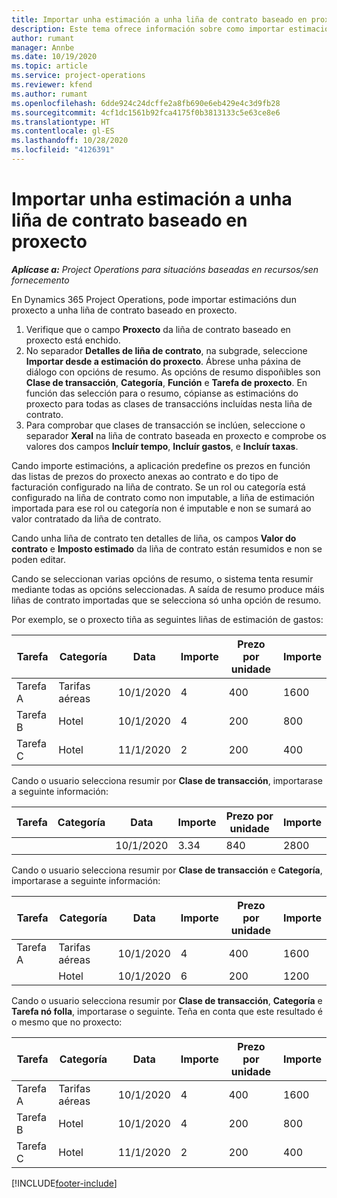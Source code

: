 ```yaml
---
title: Importar unha estimación a unha liña de contrato baseado en proxecto
description: Este tema ofrece información sobre como importar estimacións dun proxecto a unha liña de contrato.
author: rumant
manager: Annbe
ms.date: 10/19/2020
ms.topic: article
ms.service: project-operations
ms.reviewer: kfend
ms.author: rumant
ms.openlocfilehash: 6dde924c24dcffe2a8fb690e6eb429e4c3d9fb28
ms.sourcegitcommit: 4cf1dc1561b92fca4175f0b3813133c5e63ce8e6
ms.translationtype: HT
ms.contentlocale: gl-ES
ms.lasthandoff: 10/28/2020
ms.locfileid: "4126391"
---
```

# <a name="import-an-estimate-to-a-project-based-contract-line"></a>Importar unha estimación a unha liña de contrato baseado en proxecto

_**Aplícase a:** Project Operations para situacións baseadas en recursos/sen fornecemento_

En Dynamics 365 Project Operations, pode importar estimacións dun proxecto a unha liña de contrato baseado en proxecto.

1. Verifique que o campo **Proxecto** da liña de contrato baseado en proxecto está enchido.
2. No separador **Detalles de liña de contrato**, na subgrade, seleccione **Importar desde a estimación do proxecto**. Ábrese unha páxina de diálogo con opcións de resumo. As opcións de resumo dispoñibles son **Clase de transacción**, **Categoría**, **Función** e **Tarefa de proxecto**. En función das selección para o resumo, cópianse as estimacións do proxecto para todas as clases de transaccións incluídas nesta liña de contrato. 
3. Para comprobar que clases de transacción se inclúen, seleccione o separador **Xeral** na liña de contrato baseada en proxecto e comprobe os valores dos campos **Incluír tempo**, **Incluír gastos**, e **Incluír taxas**.

Cando importe estimacións, a aplicación predefine os prezos en función das listas de prezos do proxecto anexas ao contrato e do tipo de facturación configurado na liña de contrato. Se un rol ou categoría está configurado na liña de contrato como non imputable, a liña de estimación importada para ese rol ou categoría non é imputable e non se sumará ao valor contratado da liña de contrato.

Cando unha liña de contrato ten detalles de liña, os campos **Valor do contrato** e **Imposto estimado** da liña de contrato están resumidos e non se poden editar.

Cando se seleccionan varias opcións de resumo, o sistema tenta resumir mediante todas as opcións seleccionadas. A saída de resumo produce máis liñas de contrato importadas que se selecciona só unha opción de resumo.

Por exemplo, se o proxecto tiña as seguintes liñas de estimación de gastos:

| Tarefa | Categoría | Data | Importe | Prezo por unidade | Importe  |
| --- | --- | --- | --- | --- | --- |
| Tarefa A | Tarifas aéreas | 10/1/2020 | 4 | 400 | 1600 |
| Tarefa B | Hotel | 10/1/2020 | 4 | 200 | 800 |
| Tarefa C | Hotel | 11/1/2020 | 2 | 200 | 400 |

Cando o usuario selecciona resumir por **Clase de transacción**, importarase a seguinte información:

| Tarefa | Categoría | Data | Importe | Prezo por unidade | Importe  |
| --- | --- | --- | --- | --- | --- |
| &nbsp;  | &nbsp;  | 10/1/2020 | 3.34 | 840 | 2800 |

Cando o usuario selecciona resumir por **Clase de transacción** e **Categoría**, importarase a seguinte información:

| Tarefa | Categoría | Data | Importe | Prezo por unidade | Importe  |
| --- | --- | --- | --- | --- | --- |
| Tarefa A | Tarifas aéreas | 10/1/2020 | 4 | 400 | 1600 |
| &nbsp;  | Hotel | 10/1/2020 | 6 | 200 | 1200 |

Cando o usuario selecciona resumir por **Clase de transacción**, **Categoría** e **Tarefa nó folla**, importarase o seguinte. Teña en conta que este resultado é o mesmo que no proxecto:

| Tarefa | Categoría | Data | Importe | Prezo por unidade | Importe  |
| --- | --- | --- | --- | --- | --- |
| Tarefa A | Tarifas aéreas | 10/1/2020 | 4 | 400 | 1600 |
| Tarefa B | Hotel | 10/1/2020 | 4 | 200 | 800 |
| Tarefa C | Hotel | 11/1/2020 | 2 | 200 | 400 |


[!INCLUDE[footer-include](../includes/footer-banner.md)]